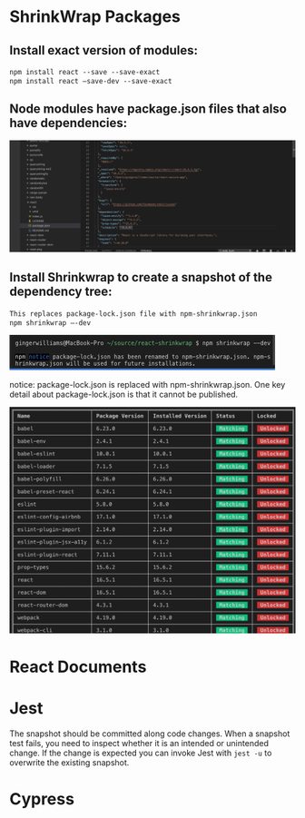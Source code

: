 # ShrinkWrap Packages

## Install exact version of modules:
    npm install react --save --save-exact
    npm install react —save-dev --save-exact

## Node modules have package.json files that also have dependencies:
![alt text](https://raw.githubusercontent.com/gingerwilliams/gingerwilliams.github.io/master/images/shrinkwrap/node-package_packageJson.png)

## Install Shrinkwrap to create a snapshot of the dependency tree:
    This replaces package-lock.json file with npm-shrinkwrap.json
    npm shrinkwrap —-dev


![alt text](https://raw.githubusercontent.com/gingerwilliams/gingerwilliams.github.io/master/images/shrinkwrap/shrinkwrap-dev.png)

notice: package-lock.json is replaced with npm-shrinkwrap.json. One key detail about package-lock.json is that it cannot be published.


![alt text](https://raw.githubusercontent.com/gingerwilliams/gingerwilliams.github.io/master/images/shrinkwrap/npmvet-r_Inlinetable.png)

# React Documents
<!-- https://reactjs.org/docs/forms.html -->

# Jest 
<!-- https://jestjs.io/docs/en/tutorial-react -->
The snapshot should be committed along code changes. When a snapshot test fails, you need to inspect whether it is an intended or unintended change. If the change is expected you can invoke Jest with ```jest -u``` to overwrite the existing snapshot.

# Cypress 
<!-- https://docs.cypress.io/ -->